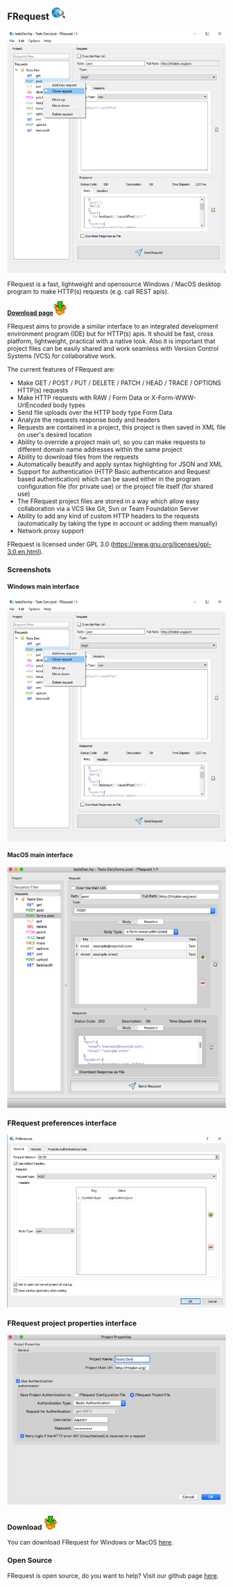 ## FRequest <img src="images/frequest_icon.png" alt="download frequest" width="32" height="32">

<a href="images/frequest-windows.png"><img src="images/frequest-windows.png" alt="frequest windows"></a>

FRequest is a fast, lightweight and opensource Windows / MacOS desktop program to make HTTP(s) requests (e.g. call REST apis). 

<a href="https://github.com/fabiobento512/FRequest/releases"><b>Download page</b><img src="images/download.png" alt="download frequest"><a/>

FRequest aims to provide a similar interface to an integrated development environment program (IDE) but for HTTP(s) apis. It should be fast, 
cross platform, lightweight, practical with a native look. Also it is important that project files can be 
easily shared and work seamless with Version Control Systems (VCS) for collaborative work.

The current features of FRequest are:

- Make GET / POST / PUT / DELETE / PATCH / HEAD / TRACE / OPTIONS HTTP(s) requests
- Make HTTP requests with RAW / Form Data or X-Form-WWW-UrlEncoded body types
- Send file uploads over the HTTP body type Form Data
- Analyze the requests response body and headers
- Requests are contained in a project, this project is then saved in XML file on user's desired location
- Ability to override a project main url, so you can make requests to different domain name addresses within the same project
- Ability to download files from the requests
- Automatically beautify and apply syntax highlighting for JSON and XML
- Support for authentication (HTTP Basic authentication and Request based authentication) which can be saved either in the program configuration file (for private use) or the project file itself (for shared use)
- The FRequest project files are stored in a way which allow easy collaboration via a VCS like Git, Svn or Team Foundation Server
- Ability to add any kind of custom HTTP headers to the requests (automatically by taking the type in account or adding them manually)
- Network proxy support

FRequest is licensed under GPL 3.0 (https://www.gnu.org/licenses/gpl-3.0.en.html).

### Screenshots
#### Windows main interface
<a href="images/frequest-windows.png"><img src="images/frequest-windows.png" alt="frequest windows"></a>

#### MacOS main interface
<a href="images/frequest-macos.png"><img src="images/frequest-macos.png" alt="frequest macos"></a>

### FRequest preferences interface
<a href="images/frequest-preferences-windows.png"><img src="images/frequest-preferences-windows.png" alt="frequest preferences"></a>

### FRequest project properties interface
<a href="images/frequest-projproperties-macos.png"><img src="images/frequest-projproperties-macos.png" alt="frequest project properties"></a>

### Download <a href="https://github.com/fabiobento512/FRequest/releases"><img src="images/download.png" alt="download frequest"><a/>

You can download FRequest for Windows or MacOS <a href="https://github.com/fabiobento512/FRequest/releases">here<a/>.

### Open Source

FRequest is open source, do you want to help? Visit our github page <a href="https://github.com/fabiobento512/FRequest">here<a/>.
